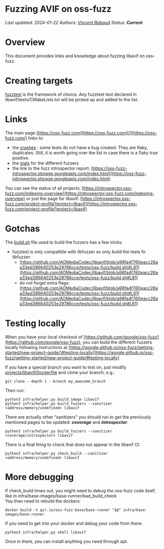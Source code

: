 # Fuzzing AVIF on oss-fuzz

*Last updated: 2024-01-22* 
*Authors: [Vincent Rabaud](mailto:vrabaud@google.com)*
*Status: **Current***

# Overview

This document provides links and knowledge about fuzzing libavif on oss-fuzz.

# Creating targets

[fuzztest](https://github.com/google/fuzztest/) is the framework of choice. Any fuzztest test declared in libavif/tests/CMakeLists.txt will be picked up and added to the list.

# Links

The main page [https://oss-fuzz.com](https://oss-fuzz.com)[/](https://oss-fuzz.com/) links to:

- the [crashes](https://oss-fuzz.com/testcases?project=libavif&open=yes) : some tests do not have a bug created. They are flaky, duplicates. Still, it is worth going over the list in case there is a flaky true positive.
- the [stats](https://oss-fuzz.com/fuzzer-stats?project=libavif&fuzzer=libFuzzer&job=libfuzzer_asan_libavif&group_by=by-fuzzer) for the different fuzzers
- the link to the fuzz introspector report: [https://oss-fuzz-introspector.storage.googleapis.com/index.html](https://oss-fuzz-introspector.storage.googleapis.com/index.html)

You can see the status of all projects:
[https://introspector.oss-fuzz.com/indexing-overview](https://introspector.oss-fuzz.com/indexing-overview)
or just the page for libavif:
[https://introspector.oss-fuzz.com/project-profile?project=libavif](https://introspector.oss-fuzz.com/project-profile?project=libavif)

# Gotchas

The [build.sh](https://github.com/AOMediaCodec/libavif/blob/a98fa4f760eacc26aa33ed396640253e29786cce/tests/oss-fuzz/build.sh#L1) file used to build the fuzzers has a few tricks:

- fuzztest is only compatible with libfuzzer so only build the tests fo libfuzzer:
  - [https://github.com/AOMediaCodec/libavif/blob/a98fa4f760eacc26aa33ed396640253e29786cce/tests/oss-fuzz/build.sh\#L81](https://github.com/AOMediaCodec/libavif/blob/a98fa4f760eacc26aa33ed396640253e29786cce/tests/oss-fuzz/build.sh#L81)
  - do not forget extra flags: [https://github.com/AOMediaCodec/libavif/blob/a98fa4f760eacc26aa33ed396640253e29786cce/tests/oss-fuzz/build.sh\#L61](https://github.com/AOMediaCodec/libavif/blob/a98fa4f760eacc26aa33ed396640253e29786cce/tests/oss-fuzz/build.sh#L61)

# Testing locally

When you have your local checkout of [https://github.com/google/oss-fuzz](https://github.com/google/oss-fuzz), you can build the different fuzzers locally following instructions at [https://google.github.io/oss-fuzz/getting-started/new-project-guide/\#testing-locally](https://google.github.io/oss-fuzz/getting-started/new-project-guide/#testing-locally)

If you have a special branch you want to test on, just modify [projects/libavif/Dockerfile](https://github.com/google/oss-fuzz/blob/2e0110a1e36a4cdc18f0d91f48475a7759e7e80a/projects/libavif/Dockerfile#L22) and clone your branch, e.g.:

```
git clone --depth 1 --branch my_awesome_branch
```

Then run:

```
python3 infra/helper.py build_image libavif
python3 infra/helper.py build_fuzzers --sanitizer <address/memory/undefined> libavif
```

There are actually other “sanitizers” you should run to get the previously mentioned pages to be updated: ***coverage*** and ***introspector***.

```
python3 infra/helper.py build_fuzzers --sanitizer <coverage/introspector> libavif
```

There is a final thing to check that does not appear in the libavif CI:

```
python3 infra/helper.py check_build --sanitizer <address/memory/undefined> libavif
```

# More debugging

If check\_build times out, you might need to debug the oss-fuzz code itself, like in infra/base-images/base-runner/bad\_build\_check  
You then need to rebuild the dockers:

```
docker build -t gcr.io/oss-fuzz-base/base-runner "$@" infra/base-images/base-runner
```

If you need to get into your docker and debug your code from there:

```
python3 infra/helper.py shell libavif
```

Once in there, you can install anything you need through apt.
